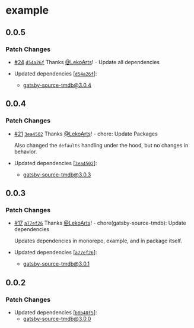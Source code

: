 # example

## 0.0.5

### Patch Changes

- [#24](https://github.com/LekoArts/gatsby-source-tmdb/pull/24) [`d54a26f`](https://github.com/LekoArts/gatsby-source-tmdb/commit/d54a26f947a019a2abf7f91511686101d431a4b4) Thanks [@LekoArts](https://github.com/LekoArts)! - Update all dependencies

- Updated dependencies [[`d54a26f`](https://github.com/LekoArts/gatsby-source-tmdb/commit/d54a26f947a019a2abf7f91511686101d431a4b4)]:
  - gatsby-source-tmdb@3.0.4

## 0.0.4

### Patch Changes

- [#21](https://github.com/LekoArts/gatsby-source-tmdb/pull/21) [`3ea4502`](https://github.com/LekoArts/gatsby-source-tmdb/commit/3ea45020400291c2111565d5068deac114895d1f) Thanks [@LekoArts](https://github.com/LekoArts)! - chore: Update Packages

  Also changed the `defaults` handling under the hood, but no changes in behavior.

- Updated dependencies [[`3ea4502`](https://github.com/LekoArts/gatsby-source-tmdb/commit/3ea45020400291c2111565d5068deac114895d1f)]:
  - gatsby-source-tmdb@3.0.3

## 0.0.3

### Patch Changes

- [#17](https://github.com/LekoArts/gatsby-source-tmdb/pull/17) [`a77ef26`](https://github.com/LekoArts/gatsby-source-tmdb/commit/a77ef26f98939e19b603902b15477179e6619476) Thanks [@LekoArts](https://github.com/LekoArts)! - chore(gatsby-source-tmdb): Update dependencies

  Updates dependencies in monorepo, example, and in package itself.

- Updated dependencies [[`a77ef26`](https://github.com/LekoArts/gatsby-source-tmdb/commit/a77ef26f98939e19b603902b15477179e6619476)]:
  - gatsby-source-tmdb@3.0.1

## 0.0.2

### Patch Changes

- Updated dependencies [[`b0b40f5`](https://github.com/LekoArts/gatsby-source-tmdb/commit/b0b40f5a4f440ac29969af04a4c1f5bec6a768db)]:
  - gatsby-source-tmdb@3.0.0
